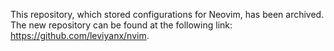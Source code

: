 This repository, which stored configurations for Neovim, has been archived. The new repository can be found at the following link: https://github.com/leviyanx/nvim.

